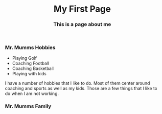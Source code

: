 <body>
<header>
<h1>My First Page</h1>
<h3>This is a page about me</h3>
</header>
<main>
<h3>Mr. Mumms Hobbies</h3>
<ul>
<li>Playing Golf</li>
<li>Coaching Football</li>
<li>Coaching Basketball</li>
<li>Playing with kids</li>
</ul>
<p>I have a number of hobbies that I like to do. Most of them center around coaching and sports as well as my kids. Those are a few things that I like to do when I am not working.</p>
<h3>Mr. Mumms Family</h3>
